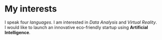 # My interests
I speak four *languages*. I am interested in *Data Analysis* and *Virtual Reality*. I would like to launch an innovative eco-friendly startup using **Artificial Intelligence**.
